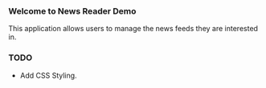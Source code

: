 ### Welcome to News Reader Demo

This application allows users to manage the news feeds they are interested in.

### TODO
* Add CSS Styling.
